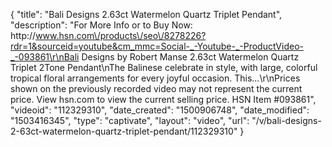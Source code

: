 {
    "title": "Bali Designs 2.63ct Watermelon Quartz Triplet Pendant",
    "description": "For More Info or to Buy Now: http:\/\/www.hsn.com\/products\/seo\/8278226?rdr=1&sourceid=youtube&cm_mmc=Social-_-Youtube-_-ProductVideo-_-093861\r\nBali Designs by Robert Manse 2.63ct Watermelon Quartz Triplet 2Tone Pendant\nThe Balinese celebrate in style, with large, colorful tropical floral arrangements for every joyful occasion. This...\r\nPrices shown on the previously recorded video may not represent the current price.  View hsn.com to view the current selling price. HSN Item #093861",
    "videoid": "112329310",
    "date_created": "1500906748",
    "date_modified": "1503416345",
    "type": "captivate",
    "layout": "video",
    "url": "\/v\/bali-designs-2-63ct-watermelon-quartz-triplet-pendant\/112329310"
}